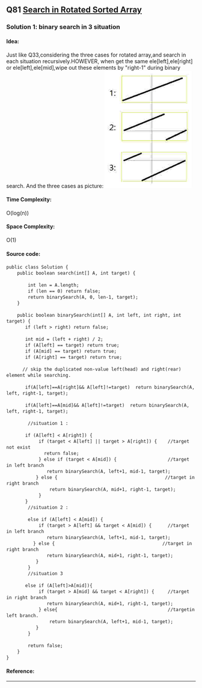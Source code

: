 ## Q81 [Search in Rotated Sorted Array ](https://leetcode.com/problems/search-in-rotated-sorted-array-ii/) 

### Solution 1: binary search in 3 situation
#### Idea: 
Just like Q33,considering the three cases for rotated array,and search in each situation recursively.HOWEVER, when get the same
ele[left],ele[right] or ele[left],ele[mid],wipe out these elements by "right-1" during binary search. 
And the three cases as picture: ![](https://github.com/syhcode/Leetcode/blob/master/image/q33.jpg)
#### Time Complexity:
O(log(n))
#### Space Complexity:
O(1)
#### Source code:
```
public class Solution {  
    public boolean search(int[] A, int target) {  
       
        int len = A.length;  
        if (len == 0) return false;  
        return binarySearch(A, 0, len-1, target);  
    }  

    public boolean binarySearch(int[] A, int left, int right, int target) {  
       if (left > right) return false;  

       int mid = (left + right) / 2;  
       if (A[left] == target) return true;  
       if (A[mid] == target) return true;  
       if (A[right] == target) return true;  

      // skip the duplicated non-value left(head) and right(rear) element while searching.
      
       if(A[left]==A[right]&& A[left]!=target)  return binarySearch(A, left, right-1, target);
      
       if(A[left]==A[mid]&& A[left]!=target)  return binarySearch(A, left, right-1, target);
        
        //situation 1 :  
        
       if (A[left] < A[right]) {   
            if (target < A[left] || target > A[right]) {    //target not exist 
              return false;  
            } else if (target < A[mid]) {                   //target in left branch  
               return binarySearch(A, left+1, mid-1, target);  
           } else {                                        //target in right branch
                return binarySearch(A, mid+1, right-1, target);  
            }  
       }   
        //situation 2 : 

        else if (A[left] < A[mid]) {   
            if (target > A[left] && target < A[mid]) {      //target in left branch  
               return binarySearch(A, left+1, mid-1, target);  
          } else {                                        //target in right branch  
               return binarySearch(A, mid+1, right-1, target);  
           }  
        }   
        //situation 3

       else if (A[left]>A[mid]){  
            if (target > A[mid] && target < A[right]) {     //target in right branch 
               return binarySearch(A, mid+1, right-1, target);  
            } else{                                         //targetin left branch.
                return binarySearch(A, left+1, mid-1, target);  
           }  
        }  
    
        return false;
    }  
}  

```
#### Reference:

---

